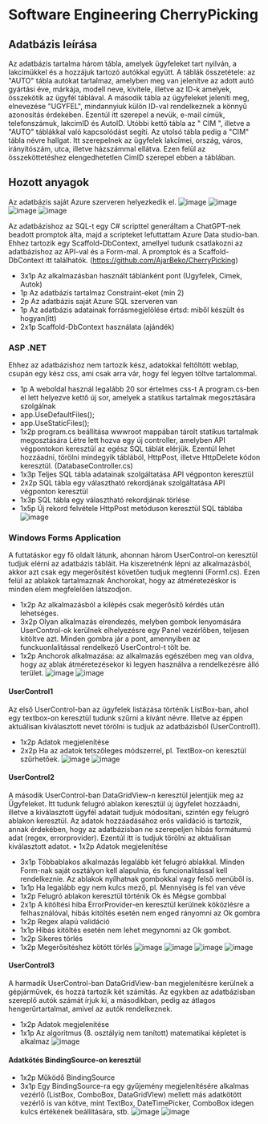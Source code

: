 # Software Engineering CherryPicking
##  Adatbázis leírása
Az adatbázis tartalma három tábla, amelyek ügyfeleket tart nyilván, a lakcímükkel és a hozzájuk tartozó autókkal együtt. A táblák összetétele: az "AUTO" tábla autókat tartalmaz, amelyben meg van jelenítve az adott autó gyártási éve, márkája, modell neve, kivitele, illetve az ID-k amelyek, összekötik az ügyfél táblával. A második tábla az ügyfeleket jeleníti meg, elnevezése "UGYFEL", mindannyiuk külön ID-val rendelkeznek a könnyű azonosítás érdekében. Ezentúl itt szerepel a nevük, e-mail címük, telefonszámuk, lakcimID és AutoID. Utóbbi kettő tábla az " CIM ", illetve a "AUTO" táblákkal való kapcsolódást segíti. Az utolsó tábla pedig a "CIM" tábla névre hallgat. Itt szerepelnek az ügyfelek lakcímei, ország, város, irányítószám, utca, illetve házszámmal ellátva. Ezen felül az összeköttetéshez elengedhetetlen CimID szerepel ebben a táblában.
## Hozott anyagok
Az adatbázis saját Azure szerveren helyezkedik el.
![image](https://github.com/user-attachments/assets/59446f64-4797-4abd-9373-0e31439764f9)
![image](https://github.com/user-attachments/assets/fff78150-de60-4048-b3ce-22ecda9158e4)
![image](https://github.com/user-attachments/assets/2e16c2c9-a021-4028-b5c6-881410a546bd)
![image](https://github.com/user-attachments/assets/2d80c584-14da-4152-a5ca-ef13643cb873)

Az adatbázishoz az SQL-t egy C# scripttel generáltam a ChatGPT-nek beadott promptok álta, majd a scripteket lefuttattam Azure Data studio-ban. Ehhez tartozik egy Scaffold-DbContext, amellyel tudunk csatlakozni az adatbázishoz az API-val és a Form-mal. A promptok és a Scaffold-DbContext itt találhatók. (https://github.com/AjarBeko/CherryPicking)
-	3x1p Az alkalmazásban használt táblánként pont (Ugyfelek, Cimek, Autok)
-	1p Az adatbázis tartalmaz Constraint-eket (min 2)
-	2p Az adatbázis saját Azure SQL szerveren van
-	1p Az adatbázis adatainak forrásmegjelölése értsd: miből készült és hogyan(itt)
-	2x1p Scaffold-DbContext használata (ajándék)
### ASP .NET
Ehhez az adatbázishoz nem tartozik kész, adatokkal feltöltött weblap, csupán egy kész css, ami csak arra vár, hogy fel legyen töltve tartalommal.
- 1p A weboldal használ legalább 20 sor értelmes css-t
A program.cs-ben el lett helyezve kettő új sor, amelyek a statikus tartalmak megosztására szolgálnak
-	app.UseDefaultFiles();
-	app.UseStaticFiles();
-	1x2p program.cs beállítása wwwroot mappában tárolt statikus tartalmak megosztására
Létre lett hozva egy új controller, amelyben API végpontokon keresztül az egész SQL táblát elérjük. Ezentúl lehet hozzáadni, törölni mindegyik táblából, HttpPost, illetve HttpDelete kódon keresztül. (DatabaseController.cs)
-	1x3p Teljes SQL tábla adatainak szolgáltatása API végponton keresztül
-	2x2p SQL tábla egy választható rekordjának szolgáltatása API végponton keresztül
-	1x3p SQL tábla egy választható rekordjának törlése
-	1x5p Új rekord felvétele HttpPost metóduson keresztül SQL táblába
![image](https://github.com/user-attachments/assets/d3e55c6e-c7d4-4e1a-9fe1-8329ca39cc5a)
### Windows Forms Application
A futtatáskor egy fő oldalt látunk, ahonnan három UserControl-on keresztül tudjuk elérni az adatbázis tábláit. Ha kiszeretnénk lépni az alkalmazásból, akkor azt csak egy megerősítést követően tudjuk megtenni (Form1.cs). Ezen felül az ablakok tartalmaznak Anchorokat, hogy az átméretezéskor is minden elem megfelelően látszodjon.
-	1x2p Az alkalmazásból a kilépés csak megerősítő kérdés után lehetséges.
-	3x2p Olyan alkalmazás elrendezés, melyben gombok lenyomására UserControl-ok kerülnek elhelyezésre egy Panel vezérlőben, teljesen kitöltve azt. Minden gombra jár a pont, amennyiben az funckuonlalitással rendelkező UserControl-t tölt be.
-	1x2p Anchorok alkalmazása: az alkalmazás egészében meg van oldva, hogy az ablak átméretezésekor ki legyen használva a rendelkezésre álló terület. 
![image](https://github.com/user-attachments/assets/5ee10dfb-c695-4c5a-ad0e-5e502acb89a4)
![image](https://github.com/user-attachments/assets/d1461026-c807-4646-804e-9324a0351db3)
#### UserControl1
Az első UserControl-ban az ügyfelek listázása történik ListBox-ban, ahol egy textbox-on keresztül tudunk szűrni a kívánt névre. Illetve az éppen aktuálisan kiválasztott nevet törölni is tudjuk az adatbázisból (UserControl1).
-	1x2p Adatok megjelenítése
-	2x2p Ha az adatok tetszőleges módszerrel, pl. TextBox-on keresztül szűrhetőek.
![image](https://github.com/user-attachments/assets/52cd141a-8ec3-41df-9fc4-14eee3d939a5)
![image](https://github.com/user-attachments/assets/8ee35484-7b48-4265-9574-56bbdc8fed0b)
#### UserControl2
A második UserControl-ban DataGridView-n keresztül jelentjük meg az Ügyfeleket. Itt tudunk felugró ablakon keresztül új ügyfelet hozzáadni, illetve a kiválasztott ügyfél adatait tudjuk módosítani, szintén egy felugró ablakon keresztül. Az adatok hozzáadásához erős validáció is tartozik, annak érdekében, hogy az adatbázisban ne szerepeljen hibás formátumú adat (regex, errorprovider). Ezentúl itt is tudjuk törölni az aktuálisan kiválasztott adatot.
•	1x2p Adatok megjelenítése
-	3x1p Többablakos alkalmazás legalább két felugró ablakkal. Minden Form-nak saját osztályon kell alapulnia, és funcionalitással kell rendelkeznie. Az ablakok nyílhatnak gombokkal vagy felső menüből is.
-	1x1p Ha legalább egy nem kulcs mező, pl. Mennyiség is fel van véve
-	1x2p Felugró ablakon keresztül történik Ok és Mégse gombbal
-	2x1p A kitöltési hiba ErrorProvider-en keresztül kerülnek köközlésre a felhasználóval, hibás kitöltés esetén nem enged rányomni az Ok gombra
-	1x2p Regex alapú validáció
-	1x1p Hibás kitöltés esetén nem lehet megynomni az Ok gombot.
-	1x2p Sikeres törlés
-	1x2p Megerősítéshez kötött törlés
![image](https://github.com/user-attachments/assets/5cfe9f8b-d0cc-42cb-b22f-8020f400cbd3)
![image](https://github.com/user-attachments/assets/3c9bea10-b2e3-46ca-bb47-6b77dd284922)
![image](https://github.com/user-attachments/assets/24c7a5a6-f79d-4872-9942-0a0e596250ac)
![image](https://github.com/user-attachments/assets/ed6aa892-8efe-46ba-ad04-f0118204d26a)
#### UserControl3
A harmadik UserControl-ban DataGridView-ban megjelenítésre kerülnek a gépjárművek, és hozzá tartozik két számítás. Az egykben az adatbázisban szereplő autók számát írjuk ki, a másodikban, pedig az átlagos hengerűrtartalmat, amivel az autók rendelkeznek.
-	1x2p Adatok megjelenítése
-	1x1p Az algoritmus (8. osztályig nem tanított) matematikai képletet is alkalmaz
![image](https://github.com/user-attachments/assets/4e0a6365-0d88-4a3f-a04b-c3e00285afa5)
#### Adatkötés BindingSource-on keresztül
-	1x2p Működő BindingSource
-	3x1p Egy BindingSource-ra egy gyűjemény megjelenítésére alkalmas vezérlő (ListBox, ComboBox, DataGridVIew) mellett más adatkötött vezérlő is van kötve, mint TextBox, DateTimePicker, ComboBox idegen kulcs értékének beállítására, stb.
![image](https://github.com/user-attachments/assets/28fa8b86-d2bc-414e-aa7a-fe436f0fe25b)
![image](https://github.com/user-attachments/assets/c7db2047-87a4-4d5c-aa62-57a2db49d07a)

